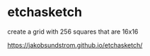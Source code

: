# etchasketch

create a grid with 256  squares that are 16x16

 https://jakobsundstrom.github.io/etchasketch/
